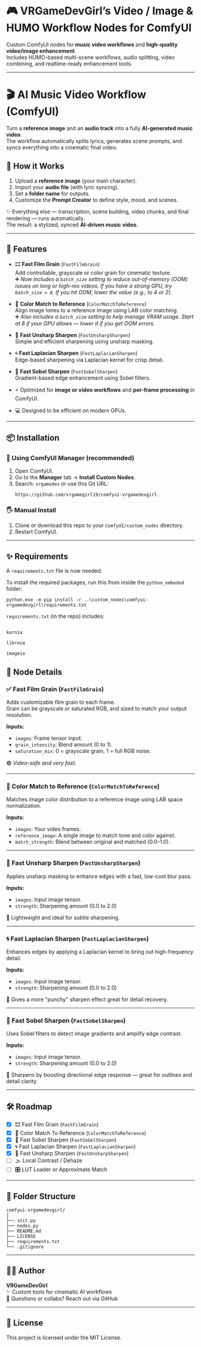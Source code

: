 # 🎮 VRGameDevGirl’s Video / Image & HUMO Workflow Nodes for ComfyUI

Custom ComfyUI nodes for **music video workflows** and **high-quality video/image enhancement**.  
Includes HUMO-based multi-scene workflows, audio splitting, video combining, and realtime-ready enhancement tools.

---

# 🎬 AI Music Video Workflow (ComfyUI)

Turn a **reference image** and an **audio track** into a fully **AI-generated music video**.  
The workflow automatically splits lyrics, generates scene prompts, and syncs everything into a cinematic final video.  

## 🚀 How it Works
1. Upload a **reference image** (your main character).  
2. Import your **audio file** (with lyric syncing).  
3. Set a **folder name** for outputs.  
4. Customize the **Prompt Creator** to define style, mood, and scenes.  

✨ Everything else — transcription, scene building, video chunks, and final rendering — runs automatically.  
The result: a stylized, synced **AI-driven music video**.

---

## 🌟 Features

- 🎞️ **Fast Film Grain** (`FastFilmGrain`)  
  Add controllable, grayscale or color grain for cinematic texture.  
  ➕ *Now includes a `batch_size` setting to reduce out-of-memory (OOM) issues on long or high-res videos. If you have a strong GPU, try `batch_size = 8`. If you hit OOM, lower the value (e.g., to 4 or 2).*

- 🎨 **Color Match to Reference** (`ColorMatchToReference`)  
  Align image tones to a reference image using LAB color matching.  
  ➕ *Also includes a `batch_size` setting to help manage VRAM usage. Start at 8 if your GPU allows — lower it if you get OOM errors.*

- 🎯 **Fast Unsharp Sharpen** (`FastUnsharpSharpen`)  
  Simple and efficient sharpening using unsharp masking.

- 🌀 **Fast Laplacian Sharpen** (`FastLaplacianSharpen`)  
  Edge-based sharpening via Laplacian kernel for crisp detail.

- 📏 **Fast Sobel Sharpen** (`FastSobelSharpen`)  
  Gradient-based edge enhancement using Sobel filters.

- ⚡ Optimized for **image or video workflows** and **per-frame processing** in ComfyUI.

- 💻 Designed to be efficient on modern GPUs.

---

## 📦 Installation

### 🧰 Using ComfyUI Manager (recommended)
1. Open ComfyUI.
2. Go to the **Manager** tab → **Install Custom Nodes**.
3. Search: `vrgamedev` or use this Git URL:  
   ```
   https://github.com/vrgamegirl19/comfyui-vrgamedevgirl
   ```

### 🖐️ Manual Install
1. Clone or download this repo to your `ComfyUI/custom_nodes` directory.
2. Restart ComfyUI.

---

## ✨ Requirements

A `requirements.txt` file is now needed.

To install the required packages, run this from inside the `python_embeded` folder:

```
python.exe -m pip install -r ..\custom_nodes\comfyui-vrgamedevgirl\requirements.txt

```

`requirements.txt` (in the repo) includes:

```

kornia

librosa

imageio

```

## 🧠 Node Details

### ✅ Fast Film Grain (`FastFilmGrain`)
Adds customizable film grain to each frame.  
Grain can be grayscale or saturated RGB, and sized to match your output resolution.

**Inputs:**
- `images`: Frame tensor input.
- `grain_intensity`: Blend amount (0 to 1).
- `saturation_mix`: 0 = grayscale grain, 1 = full RGB noise.

🟢 *Video-safe and very fast.*

---

### 🎨 Color Match to Reference (`ColorMatchToReference`)
Matches image color distribution to a reference image using LAB space normalization.

**Inputs:**
- `images`: Your video frames.
- `reference_image`: A single image to match tone and color against.
- `match_strength`: Blend between original and matched (0.0–1.0).

---

### 🎯 Fast Unsharp Sharpen (`FastUnsharpSharpen`)
Applies unsharp masking to enhance edges with a fast, low-cost blur pass.

**Inputs:**
- `images`: Input image tensor.
- `strength`: Sharpening amount (0.0 to 2.0)

🚀 Lightweight and ideal for subtle sharpening.

---

### 🌀 Fast Laplacian Sharpen (`FastLaplacianSharpen`)
Enhances edges by applying a Laplacian kernel to bring out high-frequency detail.

**Inputs:**
- `images`: Input image tensor.
- `strength`: Sharpening amount (0.0 to 2.0)

🧪 Gives a more "punchy" sharpen effect great for detail recovery.

---

### 📏 Fast Sobel Sharpen (`FastSobelSharpen`)
Uses Sobel filters to detect image gradients and amplify edge contrast.

**Inputs:**
- `images`: Input image tensor.
- `strength`: Sharpening amount (0.0 to 2.0)

🧠 Sharpens by boosting directional edge response — great for outlines and detail clarity.

---

## 🛠️ Roadmap

- [x] 🎞️ Fast Film Grain (`FastFilmGrain`)
- [x] 🎨 Color Match To Reference (`ColorMatchToReference`)
- [x] 📏 Fast Sobel Sharpen (`FastSobelSharpen`)
- [x] 🌀 Fast Laplacian Sharpen (`FastLaplacianSharpen`)
- [x] 🎯 Fast Unsharp Sharpen (`FastUnsharpSharpen`)
- [ ] 🌫️ Local Contrast / Dehaze
- [ ] 🎛️ LUT Loader or Approximate Match

---

## 📁 Folder Structure

```
comfyui-vrgamedevgirl/
│
├── init.py
├── nodes.py
├── README.md
├── LICENSE
├── requirements.txt
└── .gitignore
```

---

## 🧑‍💻 Author

**VRGameDevGirl**  
✨ Custom tools for cinematic AI workflows  
💌 Questions or collabs? Reach out via GitHub

---

## 📜 License

This project is licensed under the MIT License.
